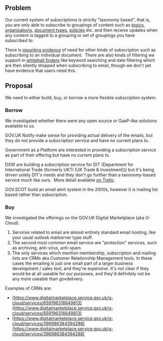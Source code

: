 ## Problem

Our current system of subscriptions is strictly "taxonomy based", that is, you are only able to subscribe to groupings of content such as [topics](https://www.gov.uk/topic/oil-and-gas/fields-and-wells/email-signup), [organisations](https://www.gov.uk/government/email-signup/new?email_signup%5Bfeed%5D=https%3A%2F%2Fwww.gov.uk%2Fgovernment%2Forganisations%2Fcabinet-office.atom), [document types](https://www.gov.uk/government/email-signup/new?email_signup%5Bfeed%5D=https%3A%2F%2Fwww.gov.uk%2Fgovernment%2Fpublications.atom), [policies](https://www.gov.uk/government/policies/access-to-the-countryside/email-signup) etc. and then receive updates when any content is tagged to a grouping or set of groupings you have subscribed to.

There is [mounting evidence](https://docs.google.com/a/digital.cabinet-office.gov.uk/presentation/d/1XP-ejOSiJJ15FN6jkFWRKUTimdE44T48NXVHeaGky04/edit?usp=sharing) of need for other kinds of subscription such as subscribing to an individual document. &nbsp;There are also kinds of filtering we support in [whitehall finders](https://www.gov.uk/government/publications)&nbsp;like keyword searching and date filtering which are then silently dropped when subscribing to email, though we don't yet have evidence that users need this.

## Proposal

We need to either build, buy, or borrow a more flexible subscription system.

### Borrow

We investigated whether there were any open source or GaaP-like solutions available to us.

GOV.UK Notify make sense for providing actual delivery of the emails, but they do not provide a subscription service and have no current plans to.

Government as a Platform are interested in providing a subscription service as part of their offering but have no current plans to.

DXW are building a subscription service for DIT&nbsp;(Department for International Trade (formerly UKTI (UK Trade & Investment))) but it's being driven solely DIT's needs and they don't go further than a taxonomy-based service much like ours. &nbsp;More detail available [on Trello](https://trello.com/c/3aqbP3Av/45-what-subscription-services-are-already-out-there).

GOV.SCOT build an email alert system in the 2000s, however it is mailing list based rather than subscription.

### Buy

We investigated the offerings on the GOV.UK Digital Marketplace (aka G-Cloud).

1. Services related to email are almost entirely standard email hosting, like your usual outlook mailserver type stuff.
2. The second most common email service are "protection" services, such as archiving, anti-virus, anti-spam.
3. The only services which mention membership, subscription and mailing lists are CRMs aka Customer Relationship Management tools. In these cases the emailing is just one small part of a larger business development / sales tool, and they're expensive. It's not clear if they would be at all useable for our purposes, and they'd definitely not be any more useable than govdelivery.

Examples of CRMs are:

- [https://www.digitalmarketplace.service.gov.uk/g-cloud/services/659196316649813](https://www.digitalmarketplace.service.gov.uk/g-cloud/services/659196316649813)
- [https://www.digitalmarketplace.service.gov.uk/g-cloud/services/396986384394288](https://www.digitalmarketplace.service.gov.uk/g-cloud/services/396986384394288)


